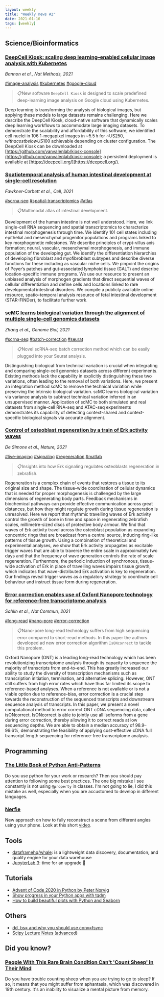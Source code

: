 ```yaml
---
layout: weekly
title: "Weekly news #2"
date: 2021-01-10
tags: [weekly]
---
```


## Science/Bioinformatics

### [DeepCell Kiosk: scaling deep learning–enabled cellular image analysis with Kubernetes](https://www.nature.com/articles/s41592-020-01023-0)

_Bannon et al., Nat Methods, 2021_

<a href="#" class="badge badge-primary">#image-analysis</a>
<a href="#" class="badge badge-primary">#kubernetes</a>
<a href="#" class="badge badge-primary">#google-cloud</a>

> 📋New software `DeepCell Kiosk` is designed to scale predefined
> deep-learning image analysis on Google cloud using Kubernetes.

Deep learning is transforming the analysis of biological images, but applying these models to large datasets remains challenging. Here we describe the DeepCell Kiosk, cloud-native software that dynamically scales deep learning workflows to accommodate large imaging datasets. To demonstrate the scalability and affordability of this software, we identified cell nuclei in 106 1-megapixel images in ~5.5 h for ~US$250, with a cost below US$100 achievable depending on cluster configuration. The DeepCell Kiosk can be downloaded at
[https://github.com/vanvalenlab/kiosk-console](https://github.com/vanvalenlab/kiosk-console); a persistent deployment is available at
[https://deepcell.org/](https://deepcell.org/).

### [Spatiotemporal analysis of human intestinal development at single-cell resolution](https://www.cell.com/cell/fulltext/S0092-8674(20)31686-X)

_Fawkner-Corbett et al., Cell, 2021_

<a href="#" class="badge badge-primary">#scrna-seq</a>
<a href="#" class="badge badge-primary">#spatial-transcriptomics</a>
<a href="#" class="badge badge-primary">#atlas</a>

> 📋Multimodal atlas of intestinal development.

Development of the human intestine is not well understood. Here, we link single-cell RNA sequencing and spatial transcriptomics to characterize intestinal morphogenesis through time. We identify 101 cell states including epithelial and mesenchymal progenitor populations and programs linked to key morphogenetic milestones. We describe principles of crypt-villus axis formation; neural, vascular, mesenchymal morphogenesis, and immune population of the developing gut. We identify the differentiation hierarchies of developing fibroblast and myofibroblast subtypes and describe diverse functions for these including as vascular niche cells. We pinpoint the origins of Peyer’s patches and gut-associated lymphoid tissue (GALT) and describe location-specific immune programs. We use our resource to present an unbiased analysis of morphogen gradients that direct sequential waves of cellular differentiation and define cells and locations linked to rare developmental intestinal disorders. We compile a publicly available online resource, spatio-temporal analysis resource of fetal intestinal development (STAR-FINDer), to facilitate further work.

### [scMC learns biological variation through the alignment of multiple single-cell genomics datasets](https://genomebiology.biomedcentral.com/articles/10.1186/s13059-020-02238-2)

_Zhang et al., Genome Biol, 2021_

<a href="#" class="badge badge-primary">#scrna-seq</a>
<a href="#" class="badge badge-primary">#batch-correction</a>
<a href="#" class="badge badge-primary">#seurat</a>

> 📋Novel scRNA-seq batch correction method which can be easily plugged into your Seurat analysis.

Distinguishing biological from technical variation is crucial when integrating and comparing single-cell genomics datasets across different experiments. Existing methods lack the capability in explicitly distinguishing these two variations, often leading to the removal of both variations. Here, we present an integration method scMC to remove the technical variation while preserving the intrinsic biological variation. scMC learns biological variation via variance analysis to subtract technical variation inferred in an unsupervised manner. Application of scMC to both simulated and real datasets from single-cell RNA-seq and ATAC-seq experiments demonstrates its capability of detecting context-shared and context-specific biological signals via accurate alignment.

### [Control of osteoblast regeneration by a train of Erk activity waves](https://www.nature.com/articles/s41586-020-03085-8)

_De Simone et al., Nature, 2021_

<a href="#" class="badge badge-primary">#live-imaging</a>
<a href="#" class="badge badge-primary">#signaling</a>
<a href="#" class="badge badge-primary">#regeneration</a>
<a href="#" class="badge badge-primary">#matlab</a>

> 📋Insights into how Erk signaling regulates osteoblasts regeneration in zebrafish.

Regeneration is a complex chain of events that restores a tissue to its original size and shape. The tissue-wide coordination of cellular dynamics that is needed for proper morphogenesis is challenged by the large dimensions of regenerating body parts. Feedback mechanisms in biochemical pathways can provide effective communication across great distances, but how they might regulate growth during tissue regeneration is unresolved. Here we report that rhythmic travelling waves of Erk activity control the growth of bone in time and space in regenerating zebrafish scales, millimetre-sized discs of protective body armour. We find that waves of Erk activity travel across the osteoblast population as expanding concentric rings that are broadcast from a central source, inducing ring-like patterns of tissue growth. Using a combination of theoretical and experimental analyses, we show that Erk activity propagates as excitable trigger waves that are able to traverse the entire scale in approximately two days and that the frequency of wave generation controls the rate of scale regeneration. Furthermore, the periodic induction of synchronous, tissue-wide activation of Erk in place of travelling waves impairs tissue growth, which indicates that wave-distributed Erk activation is key to regeneration. Our findings reveal trigger waves as a regulatory strategy to coordinate cell behaviour and instruct tissue form during regeneration.

### [Error correction enables use of Oxford Nanopore technology for reference-free transcriptome analysis](https://www.nature.com/articles/s41467-020-20340-8)

_Sahlin et al., Nat Commun, 2021_

<a href="#" class="badge badge-primary">#long-read</a>
<a href="#" class="badge badge-primary">#nano-pore</a>
<a href="#" class="badge badge-primary">#error-correction</a>

> 📋Nano-pore long-read technology suffers from high sequencing error compared to
> short-read methods. In this paper the authors developed ad new error correction algorithm `IsONcorrect` to tackle this problem.

Oxford Nanopore (ONT) is a leading long-read technology which has been revolutionizing transcriptome analysis through its capacity to sequence the majority of transcripts from end-to-end. This has greatly increased our ability to study the diversity of transcription mechanisms such as transcription initiation, termination, and alternative splicing. However, ONT still suffers from high error rates which have thus far limited its scope to reference-based analyses. When a reference is not available or is not a viable option due to reference-bias, error correction is a crucial step towards the reconstruction of the sequenced transcripts and downstream sequence analysis of transcripts. In this paper, we present a novel computational method to error correct ONT cDNA sequencing data, called isONcorrect. IsONcorrect is able to jointly use all isoforms from a gene during error correction, thereby allowing it to correct reads at low sequencing depths. We are able to obtain a median accuracy of 98.9–99.6%, demonstrating the feasibility of applying cost-effective cDNA full transcript length sequencing for reference-free transcriptome analysis.

## Programming

### [The Little Book of Python Anti-Patterns](https://docs.quantifiedcode.com/python-anti-patterns/index.html)

Do you use python for your work or research? Then you should pay attention
to following some best practices. The one big mistake I see constantly is not
using `@property` in classes. I'm not going to lie, I did this mistake as well,
especially when you are accustomed to develop in different languages.

### [Nerfie](https://nerfies.github.io/)

New approach on how to fully reconstruct a scene from different angles using
your phone. Look at this short [video](https://www.youtube.com/watch?v=IDMiMKWucaI).

## Tools

* [dataframehq/whale](https://github.com/dataframehq/whale): is a lightweight
  data discovery, documentation, and quality engine for your data warehouse
* [JupyterLab 3](https://blog.jupyter.org/jupyterlab-3-0-is-out-4f58385e25bb): time
  for an upgrade 🎉

## Tutorials

* [Advent of Code 2020 in Python by Peter Norvig](https://github.com/norvig/pytudes/blob/master/ipynb/Advent-2020.ipynb)
* [Show progress in your Python apps with tqdm](https://opensource.com/article/20/12/tqdm-python)
* [How to build beautiful plots with Python and Seaborn](https://livecodestream.dev/post/how-to-build-beautiful-plots-with-python-and-seaborn/)

## Others

* [dd, bs= and why you should use conv=fsync](https://abbbi.github.io/dd/)
* [Scipy Lecture Notes (advanced)](http://scipy-lectures.org/index.html)

## Did you know?

### [People With This Rare Brain Condition Can't 'Count Sheep' in Their Mind](https://www.sciencealert.com/people-with-aphantasia-can-t-visualise-sheep-jumping-over-a-fence)

Do you have trouble counting sheep when you are trying to go to sleep? If so,
it means that you might suffer from aphantasia, which was discovered in 19th
century. It's an inability to visualize a mental picture from memory.
